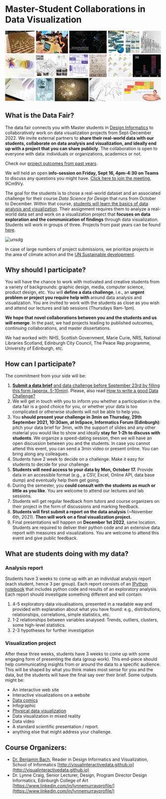 # Master-Student Collaborations in Data Visualization 

![](images/teaser.png)
## What is the Data Fair?

The data fair connects you with Master students in [Design Informatics](https://www.designinformatics.org/postgraduate/) to collaboratively work on data visualization projects from Sept-December 2022. We invite external partners to **share their real-world data with our students, collaborate on data analysis and visualization, and ideally end up with a project that you can share publicly**. The collaboration is open to everyone with data: individuals or organizations, academics or not. 

Check our [project outcomes from past years](previous.html).

We will held an open **info-session on Friday, Sept 16, 4pm-4:30 on Teams** to discuss any questions you might have. [Click here to join the meeting](https://teams.microsoft.com/dl/launcher/launcher.html?url=%2F_%23%2Fl%2Fmeetup-join%2F19%3Ameeting_MmI5MTU0Y2MtNTBjOS00ZGNjLWI1YzEtOTY5Njk3ZGVjNGI3%40thread.v2%2F0%3Fcontext%3D%257b%2522Tid%2522%253a%25222e9f06b0-1669-4589-8789-10a06934dc61%2522%252c%2522Oid%2522%253a%25221c4cc21f-0698-4756-b656-1d9b7595893a%2522%257d%26anon%3Dtrue&type=meetup-join&deeplinkId=176f2e2d-af28-4e37-92ae-bfd2b429a881&directDl=true&msLaunch=true&enableMobilePage=true&suppressPrompt=true), 9Cm9Vy.

The goal for the students is to chose a real-world dataset and an associated challenge for their course _Data Science for Design_ that runs from October to December. Within that course, [students will learn the basics of data analysis and visualization](teaching.html). Their assignment requires them to analyze a real-world data set and work on a visualization project that **focuses on data exploration and the communication of findings** through data visualization. Students will work in groups of three. Projects from past years can be found [here](previous.html).

![unsdg](https://user-images.githubusercontent.com/1230497/188273134-01e45216-d667-42f2-9e87-f25ea25f2b93.png)

In case of large numbers of project submissions, we prioritize projects in the area of climate action and the [UN Sustainable development](https://sdgs.un.org/goals).

## Why should I participate?
You will have the chance to work with motivated and creative students from a variety of backgrounds: graphic design, media, computer science, product design, etc. You will **define a data challenge**, i.e., an **urgent problem or project you require help with** around data analysis and visualization. You are invited to work with the students as close as you wish and attend our lectures and lab sessions (Thursdays 9am-1pm).

**We hope that novel collaborations between you and the students and us will emerge**. In the past, we had projects leading to published outcomes, continuing collaborations, and master dissertations. 

We had worked with: NHS, Scottish Government, Marie Curie, NRS, National Libraries Scotland, Edinburgh City Council, The Peace Rep programme, University of Edinburgh, etc.

## How can I participate?
The commitment from your side will be:

1. [**Submit a data brief** and data challenge before September 23rd by filling this form (approx. 5-10min)](submit.html). Please, also read 
[How to write a good Data Challenge?](datachallenge.html)
1. We will get in touch with you to inform you whether a participation in the data fair is a good choice for you, or whether your data is too complicated or otherwise students will not be able to help you.
3. You **should present your challenge in 3min on Thursday, 29th September 2021, 10:30am, at InSpace, Informatics Forum (Edinburgh)**: pitch your data brief for 3min, with the support of slides and any other material you would like to show and ideally **stay for 1-2h to discuss with students**. We organize a speed-dating session, then we will  have an open discussion between you and the students. In case you cannot attend this event, you can send a 3min video or present online. You can bring along any colleagues. 
4. Students have 2 week to decide on a challenge. Make it easy for students to decide for your challenge
5. **Students will need access to your data by Mon, October 17.** Provide data in an accessible format (e.g., a CSV, Excel, Online API, data base dump) and eventually help them get going. 
7. During the semester, you **could consult with the students as much or little as you like**. You are welcome to attend our lectures and lab sessions.
8. Students will get regular feedback from tutors and course organizers on their project in the form of discussions and marking feedback.
9. **Students will first submit a report on the data analysis** (~November 6th, 2021). **Then will work on a final visualization project.**
10. Final presentations will happen on **December 1st 2022**, same location. Students are required to deliver their python code and an extensive data report with measures and visualizations. You are welcome to attend this event and give public feedback. 

## What are students doing with my data?

### Analysis report

Students have 3 weeks to come up with an an individual analysis report (each student, hence 3 per group). Each report consists of an [IPython notebook](https://ipython.org) that includes python code and results of an exploratory analysis. Each report should investigate something different and will contain:

1. 4-5 exploratory data visualisations, presented in a readable way and provided with explanation about what you have found: e.g., distributions, relationships, correlations, simple statistics, etc.
1. 1-2 relationships between variables analysed: Trends, outliers, clusters, some high-level statistics.
1. 2-3 hypotheses for further investigation

### Visualization project

After these three weeks, students have 3 weeks to come up with some engaging form of presenting the data (group work). This end-piece should help communicating insights from or around the data to a specific audience. This will be shaped by what you think makes most sense for you and the data, but the students will have the final say over their brief. Some outputs might be:

* An interactive web site
* Interactive visualizations on a website
* [Data comics](http://datacomics.github.io)
* Infographic
* [Physical data visualization](http://dataphys.org/list)
* Data visualization in mixed reality 
* Data video
* A standard scientific presentation / report. 
* anything else that might address your challenge.

## Course Organizers:
* [Dr. Benjamin Bach](mailto:bbach@ed.ac.uk), Reader in Design Informatics and Visualization, School of Informatics [http://visualinteractivedata.github.io](http://visualinteractivedata.github.io)
* Dr. Lynne Craig, Senior Lecturer, Design, Program Director Design Informatics, Edinburgh College of Art [https://www.linkedin.com/in/lynnemurrayprofile/](https://www.linkedin.com/in/lynnemurrayprofile/)
